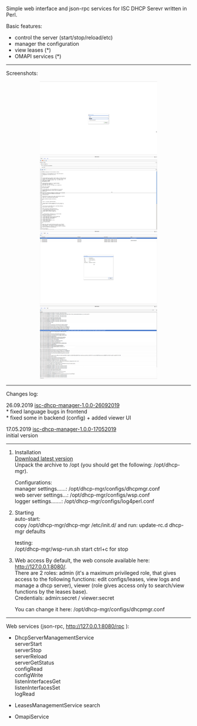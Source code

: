 Simple web interface and json-rpc services for ISC DHCP Serevr written in Perl.  

Basic features:  
 - control the server (start/stop/reload/etc)
 - manager the configuration
 - view leases (*)
 - OMAPI services (*)


------------------------
Screenshots:  
<p align="center">
 <img width="320" height="200" src="https://github.com/akscf/isc-dhcp-manager/blob/master/sshots/ss0.png">
 <img width="320" height="200" src="https://github.com/akscf/isc-dhcp-manager/blob/master/sshots/ss1.png">
 <img width="320" height="200" src="https://github.com/akscf/isc-dhcp-manager/blob/master/sshots/ss2.png">
 <img width="320" height="200" src="https://github.com/akscf/isc-dhcp-manager/blob/master/sshots/ss3.png">
</p>

------------------------
Changes log:  

26.09.2019 [isc-dhcp-manager-1.0.0-26092019](https://sourceforge.net/projects/cfdisfiles/files/isc-dhcp-manager/isc-dhcp-manager-1.0.0-26092019.tar.gz/download)  
    * fixed language bugs in frontend  
    * fixed some in backend (config)
    + added viewer UI  


17.05.2019 [isc-dhcp-manager-1.0.0-17052019](https://sourceforge.net/projects/cfdisfiles/files/isc-dhcp-manager/isc-dhcp-manager-1.0.0-17052019/download)  
    initial version  


------------------------
1. Installation  
   [Download latest version](https://sourceforge.net/projects/cfdisfiles/files/isc-dhcp-manager/)  
   Unpack the archive to /opt (you should get the following: /opt/dhcp-mgr).  
 
   Configurations:  
    manager settings......: /opt/dhcp-mgr/configs/dhcpmgr.conf  
    web server settings...: /opt/dhcp-mgr/configs/wsp.conf  
    logger settings.......: /opt/dhcp-mgr/configs/log4perl.conf  

   
2. Starting  
   auto-start:  
     copy /opt/dhcp-mgr/dhcp-mgr /etc/init.d/ and run: update-rc.d dhcp-mgr defaults

   testing:  
    /opt/dhcp-mgr/wsp-run.sh start
    ctrl+c for stop

3. Web access
   By default, the web console available here: http://127.0.0.1:8080/.  
   There are 2 roles: admin (it's a maximum privileged role, that gives access to the following functions: edit configs/leases, view logs and manage a dhcp server), 
   viewer (role gives access only to search/view functions by the leases base).  
   Credentials: admin:secret / viewer:secret

   You can change it here:  /opt/dhcp-mgr/configs/dhcpmgr.conf


------------------------
Web services (json-rpc, http://127.0.0.1:8080/rpc ):  

  * DhcpServerManagementService  
     serverStart  
     serverStop  
     serverReload  
     serverGetStatus  
     configRead  
     configWrite  
     listenInterfacesGet  
     listenInterfacesSet  
     logRead  


  * LeasesManagementService
     search

  * OmapiService

